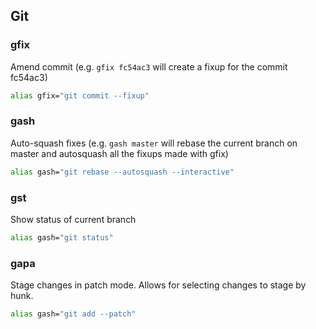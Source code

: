 ## Git

### gfix
Amend commit (e.g. `gfix fc54ac3` will create a fixup for the commit fc54ac3)
```bash
alias gfix="git commit --fixup"
```

### gash
Auto-squash fixes (e.g. `gash master` will rebase the current branch on master and autosquash all the fixups made with gfix)
```bash
alias gash="git rebase --autosquash --interactive"
```

### gst
Show status of current branch
```bash
alias gash="git status"
```

### gapa
Stage changes in patch mode. Allows for selecting changes to stage by hunk.
```bash
alias gash="git add --patch"
```
